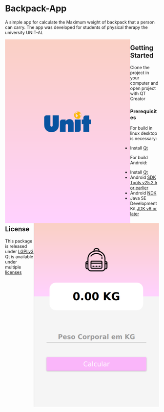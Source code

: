 # Backpack-App
A simple app for calculate the Maximum weight of backpack that a person can carry. The app was developed for students of physical therapy the university UNIT-AL  

<img src="images/Screen1.png" width="410" height ="600" align="left"> 
<img src="images/Screen2.png" width="410" height ="600" align="right">  


## Getting Started
Clone the project in your computer and open project with QT Creator

### Prerequisites
For build in linux desktop is necessary:  
* Install [Qt](https://www.qt.io/download)  

For build Android:  
* Install [Qt](https://www.qt.io/download)  
* Android [SDK Tools v25.2.5 or earlier](https://developer.android.com/studio)  
* Android [NDK](https://developer.android.com/ndk/downloads)  
* Java SE Development Kit [JDK v6 or later](https://www.oracle.com/technetwork/java/javase/downloads/jdk7-downloads-1880260.html)

## License
This package is released under [LGPLv3](https://opensource.org/licenses/LGPL-3.0)  
Qt is available under multiple [licenses](https://www.qt.io/licensing/)
